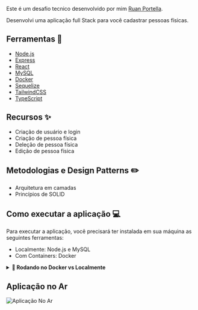 Este é um desafio tecnico desenvolvido por mim [Ruan Portella](https://github.com/Ruan-Portella).

Desenvolvi uma aplicação full Stack para você cadastrar pessoas físicas.

## Ferramentas :wrench:

- [Node.js](https://nodejs.org/en/)
- [Express](https://expressjs.com/pt-br/)
- [React](https://pt-br.reactjs.org/)
- [MySQL](https://www.mysql.com/)
- [Docker](https://www.docker.com/)
- [Sequelize](https://sequelize.org/)
- [TailwindCSS](https://tailwindcss.com/)
- [TypeScript](https://www.typescriptlang.org/)

## Recursos :sparkles:

- Criação de usuário e login
- Criação de pessoa física
- Deleção de pessoa física
- Edição de pessoa física

## Metodologias e Design Patterns :pencil2:

- Arquitetura em camadas
- Princípios de SOLID

## Como executar a aplicação :computer:

Para executar a aplicação, você precisará ter instalada em sua máquina as seguintes ferramentas:

- Localmente: Node.js e MySQL
- Com Containers: Docker

<details>
<summary><strong>🐋 Rodando no Docker vs Localmente</strong></summary>

## 👉 Com Docker


### 1 - Clone o repositório e entre na pasta da aplicação

```sh
git clone git@github.com:Ruan-Portella/cadastro_pessoa_fisica.git && cd cadastro_pessoa_fisica
```

### 2 - Configure as variáveis de ambiente

`
 Altere o .env.example para .env na pasta server e preencha as variáveis de ambiente com as informações do seu banco de dados.
`

### 3 - Instale as dependências

```sh
cd client && npm install && cd ../server && npm install
```

### 4 - Faça o build do backend

```sh
npm run build
```

### 5 - Suba o container do banco de dados, front e back.

```sh
docker-compose up -d
```

### 6 - Acesse a aplicação

`
Pronto! Agora é só acessar o http://localhost:5173 e se divertir!
`

## 👉 Sem Docker

### 1 - Clone o repositório e entre na pasta da aplicação

```sh
git clone git@github.com:Ruan-Portella/cadastro_pessoa_fisica.git && cd cadastro_pessoa_fisica
```

### 2 - Configure as variáveis de ambiente

`
 Altere o .env.example para .env na pasta server e preencha as variáveis de ambiente com as informações do seu banco de dados.
`

### 3 - Instale as dependências

```sh
cd client && npm install && cd ../server && npm install
```

### 4 - Faça o build do backend

```sh
npm run build
```

### 5 - Crie sua conexão do banco de dados e altere no arquivo database.ts na pasta server

`Para continuar sem o Docker você precisa criar uma conexão com o banco de dados mysql.`

`OU`

`Rode o comando abaixo para subir o container do banco de dados`

```sh
docker-compose up db -d
```

### 6 - Suba a aplicação front e back

```sh
cd .. && cd client && npm run dev
```

`Crie outro terminal e rode o comando abaixo`

```sh
cd .. && cd server && npm run dev
```

### 6 - Acesse a aplicação

`
Pronto! Agora é só acessar o http://localhost:5173 e se divertir!
`

</details>

## Aplicação no Ar

<img src='https://i.imgur.com/YSDy8lZ.png' alt='Aplicação No Ar' /> 
